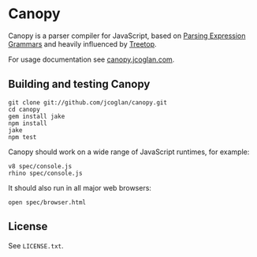 # Canopy

Canopy is a parser compiler for JavaScript, based on [Parsing Expression
Grammars][1] and heavily influenced by [Treetop][2].

[1]: http://en.wikipedia.org/wiki/Parsing_expression_grammar
[2]: https://github.com/cjheath/treetop

For usage documentation see [canopy.jcoglan.com](http://canopy.jcoglan.com).


## Building and testing Canopy

    git clone git://github.com/jcoglan/canopy.git
    cd canopy
    gem install jake
    npm install
    jake
    npm test

Canopy should work on a wide range of JavaScript runtimes, for example:

    v8 spec/console.js
    rhino spec/console.js

It should also run in all major web browsers:

    open spec/browser.html


## License

See `LICENSE.txt`.

